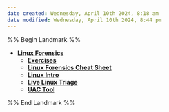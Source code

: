```yaml
---
date created: Wednesday, April 10th 2024, 8:18 am
date modified: Wednesday, April 10th 2024, 8:44 pm
---
```


%% Begin Landmark %%
- **[Linux Forensics](./Linux%20Forensics/Linux%20Forensics.md)**
	- **[Exercises](./Linux%20Forensics/Exercises/Exercises.md)**
	- **[Linux Forensics Cheat Sheet](./Linux%20Forensics/Linux%20Forensics%20Cheat%20Sheet/Linux%20Forensics%20Cheat%20Sheet.md)**
	- **[Linux Intro](./Linux%20Forensics/Linux%20Intro/Linux%20Intro.md)**
	- **[Live Linux Triage](./Linux%20Forensics/Live%20Linux%20Triage/Live%20Linux%20Triage.md)**
	- **[UAC Tool](./Linux%20Forensics/UAC%20Tool/UAC%20Tool.md)**

%% End Landmark %%